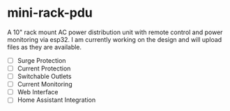 # mini-rack-pdu
A 10" rack mount AC power distribution unit with remote control and power monitoring via esp32. 
I am currently working on the design and will upload files as they are available. 
- [ ] Surge Protection
- [ ] Current Protection
- [ ] Switchable Outlets
- [ ] Current Monitoring
- [ ] Web Interface
- [ ] Home Assistant Integration
